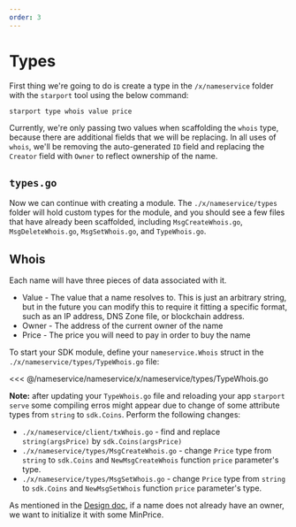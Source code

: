 ```yaml
---
order: 3
---
```


# Types

First thing we're going to do is create a type in the `/x/nameservice` folder with the `starport` tool using the below command:


```bash
starport type whois value price
```

Currently, we're only passing two values when scaffolding the `whois` type, because there are additional fields that we will be replacing. In all uses of `whois`, we'll be removing the auto-generated `ID` field and replacing the `Creator` field with `Owner` to reflect ownership of the name.

## `types.go`

Now we can continue with creating a module. The `./x/nameservice/types` folder will hold custom types for the module, and you should see a few files that have already been scaffolded, including `MsgCreateWhois.go`, `MsgDeleteWhois.go`, `MsgSetWhois.go`, and `TypeWhois.go`.

## Whois

Each name will have three pieces of data associated with it.

- Value - The value that a name resolves to. This is just an arbitrary string, but in the future you can modify this to require it fitting a specific format, such as an IP address, DNS Zone file, or blockchain address.
- Owner - The address of the current owner of the name
- Price - The price you will need to pay in order to buy the name

To start your SDK module, define your `nameservice.Whois` struct in the `./x/nameservice/types/TypeWhois.go` file:

<<< @/nameservice/nameservice/x/nameservice/types/TypeWhois.go

**Note:** after updating your `TypeWhois.go` file and reloading your app `starport serve` some compiling erros might appear due to change of some attribute types from `string` to `sdk.Coins`. Perform the following changes: 
- `./x/nameservice/client/txWhois.go` - find and replace `string(argsPrice)` by `sdk.Coins(argsPrice)`
- `./x/nameservice/types/MsgCreateWhois.go` - change `Price` type from `string` to `sdk.Coins` and `NewMsgCreateWhois` function `price` parameter's type.
- `./x/nameservice/types/MsgSetWhois.go` - change `Price` type from `string` to `sdk.Coins` and `NewMsgSetWhois` function `price` parameter's type. 

As mentioned in the [Design doc](./01-app-design.md), if a name does not already have an owner, we want to initialize it with some MinPrice.
